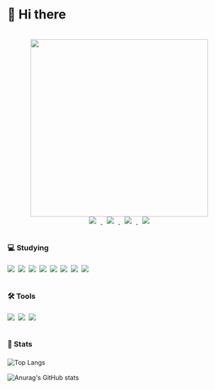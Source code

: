
####  <h1>:wave: Hi there<h1>

<div display="flex" style"" align="center"> 
      <img style="" src="https://github.com/806gw/806gw/assets/133763382/bfaedf5e-32ae-462f-b5e7-3cc511e68272" width="400px" heigt="80px"/>
      <div>
      <a href="https://flossy-chord-58c.notion.site/fe76816270144fd7bc23ff959393452d?pvs=4" target="_blank">
        <img
          src="https://img.shields.io/badge/Portfolio-404040?style=for-the-badge&logo=notion&logoColor=white"
          style="height: auto; margin-left: 10px; margin-right: 10px"
        /> 
              <a href="https://discord.com/users/741439991422386207" target="_blank">
        <img
          src="https://img.shields.io/badge/Discord-7289da?style=for-the-badge&logo=discord&logoColor=white"
          style="height: auto; margin-left: 10px; margin-right: 10px"
        />
      </a> 
      <a href="https://www.instagram.com/8.06gw/" target="_blank">
        <img
          src="https://img.shields.io/badge/Instagram-eb347a?style=for-the-badge&logo=instagram&logoColor=white"
          style="height: auto; margin-left: 10px; margin-right: 10px"
        />
      </a>
      </a>
      <a href="mailto:"shjea4364@naver.com" target="_blank">    
        <img 
          src="https://img.shields.io/badge/Email-00BE53?style=for-the-badge&logo=naver&logoColor=white"
          style="height : auto; margin-left : 10px; margin-right : 10px;"/>
      </a>
</div>
</div>
<br/>

 #### <h3> 💻 Studying <h3>

<div>
      <img src="https://img.shields.io/badge/npm-CB3837?style=flat-square&logo=npm&logoColor=white"/></a>&nbsp   
      <img src="https://img.shields.io/badge/yarn-2C8EBB?style=flat-square&logo=yarn&logoColor=white"/></a>&nbsp   
      <img src="https://img.shields.io/badge/C-A8B9CC?style=flat-square&logo=c&logoColor=white"/></a>&nbsp   
      <img src="https://img.shields.io/badge/Java-437291?style=flat-square&logo=openjdk&logoColor=white"/></a>&nbsp  
      <img src="https://img.shields.io/badge/JavaScript-F7DF1E?style=flat-square&logo=javascript&logoColor=white"/></a>&nbsp 
      <img src="https://img.shields.io/badge/TypeScript-3178C6?style=flat-square&logo=typescript&logoColor=white"/></a>&nbsp 
      <img src="https://img.shields.io/badge/NestJs-E0234E?style=flat-square&logo=nestjs&logoColor=white"/></a>&nbsp   
      <img src="https://img.shields.io/badge/React-61DAFB?style=flat-square&logo=react&logoColor=white"/></a>&nbsp   
</div>
<br/>

#### <h3> 🛠️ Tools <h3>
<div>
      <img src="https://img.shields.io/badge/windows-0078D4?style=flat-square&logo=windows&logoColor=white"/></a>&nbsp  
      <img src="https://img.shields.io/badge/vscode-007ACC?style=flat-square&logo=visualstudiocode&logoColor=white"/></a>&nbsp 
      <img src="https://img.shields.io/badge/Intellij-000000?style=flat-square&logo=intellijidea&logoColor=white"/></a>&nbsp   
</div>
<br/>

#### <h3> 💪 Stats <h3>
![Top Langs](https://github-readme-stats.vercel.app/api/top-langs/?username=806gw&layout=compact&theme=tokyonight)
<br/>
<br/>
![Anurag's GitHub stats](https://github-readme-stats.vercel.app/api?username=806gw&show_icons=true&theme=tokyonight)
<br/>
<br/>
